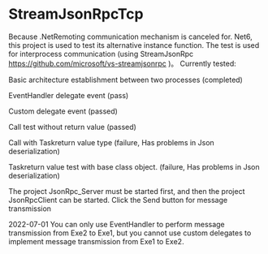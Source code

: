 # StreamJsonRpcTcp

Because .NetRemoting communication mechanism is canceled for. Net6, this project is used to test its alternative instance function. The test is used for interprocess communication (using StreamJsonRpc https://github.com/microsoft/vs-streamjsonrpc )。
Currently tested:

Basic architecture establishment between two processes (completed)

EventHandler delegate event (pass)

Custom delegate event (passed)

Call test without return value (passed)

Call with Task<Interface>return value type (failure, Has problems in Json deserialization)

Task<CustomObject>return value test with base class object. (failure, Has problems in Json deserialization)

The project JsonRpc_Server must be started first, and then the project JsonRpcClient can be started. Click the Send button for message transmission

2022-07-01 You can only use EventHandler to perform message transmission from Exe2 to Exe1, but you cannot use custom delegates to implement message transmission from Exe1 to Exe2.
